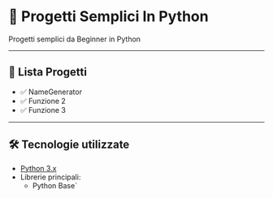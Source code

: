 # 📌 Progetti Semplici In Python

Progetti semplici da Beginner in Python

---

## 🚀 Lista Progetti
- ✅ NameGenerator
- ✅ Funzione 2
- ✅ Funzione 3

---

## 🛠️ Tecnologie utilizzate
- [Python 3.x](https://www.python.org/)
- Librerie principali:
  - Python Base`
